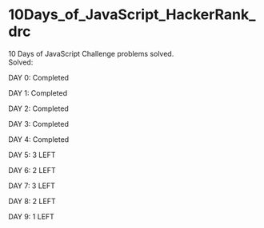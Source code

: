 # 10Days_of_JavaScript_HackerRank_drc
10 Days of JavaScript Challenge problems solved.
<br>Solved:
<P>DAY 0: Completed</P>
<P>DAY 1: Completed</P>
<P>DAY 2: Completed</P>
<P>DAY 3: Completed</P>
<P>DAY 4: Completed</P>
<P>DAY 5: 3 LEFT</P>
<P>DAY 6: 2 LEFT</P>
<P>DAY 7: 3 LEFT</P>
<P>DAY 8: 2 LEFT</P>
<P>DAY 9: 1 LEFT</P>
